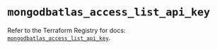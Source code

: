 # `mongodbatlas_access_list_api_key`

Refer to the Terraform Registry for docs: [`mongodbatlas_access_list_api_key`](https://registry.terraform.io/providers/mongodb/mongodbatlas/1.33.0/docs/resources/access_list_api_key).
